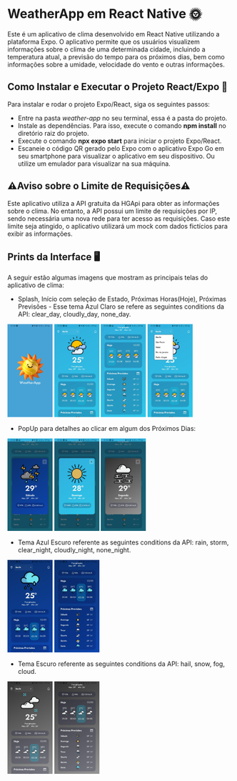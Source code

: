# WeatherApp em React Native 🌞
Este é um aplicativo de clima desenvolvido em React Native utilizando a plataforma Expo. O aplicativo permite que os usuários visualizem informações sobre o clima de uma determinada cidade, incluindo a temperatura atual, a previsão do tempo para os próximos dias, bem como informações sobre a umidade, velocidade do vento e outras informações.

## Como Instalar e Executar o Projeto React/Expo 🔨
Para instalar e rodar o projeto Expo/React, siga os seguintes passos:

* Entre na pasta *weather-app* no seu terminal, essa é a pasta do projeto.
* Instale as dependências. Para isso, execute o comando **npm install** no diretório raiz do projeto.
* Execute o comando **npx expo start** para iniciar o projeto Expo/React.
* Escaneie o código QR gerado pelo Expo com o aplicativo Expo Go em seu smartphone para visualizar o aplicativo em seu dispositivo. Ou utilize um emulador para visualizar na sua máquina.

## ⚠️Aviso sobre o Limite de Requisições⚠️
Este aplicativo utiliza a API gratuita da HGApi para obter as informações sobre o clima. No entanto, a API possui um limite de requisições por IP, sendo necessária uma nova rede para ter acesso as requisições. Caso este limite seja atingido, o aplicativo utilizará um mock com dados fictícios para exibir as informações.

## Prints da Interface 🖥️
A seguir estão algumas imagens que mostram as principais telas do aplicativo de clima:
* Splash, Início com seleção de Estado, Próximas Horas(Hoje), Próximas Previsões - Esse tema Azul Claro se refere as seguintes conditions da API: clear_day, cloudly_day, none_day.
<p>
<img src="https://github.com/Diegospf/mobile-weather-app/blob/main/images/splash.jpeg" width="20%" />
<img src="https://github.com/Diegospf/mobile-weather-app/blob/main/images/home.jpeg" width="20%" />
<img src="https://github.com/Diegospf/mobile-weather-app/blob/main/images/forecast.jpeg" width="20%" />
<img src="https://github.com/Diegospf/mobile-weather-app/blob/main/images/selectLocation.jpeg" width="20%" />
</p>

* PopUp para detalhes ao clicar em algum dos Próximos Dias:
<p>
<img src="https://github.com/Diegospf/mobile-weather-app/blob/main/images/popup1.jpeg" width="20%" />
<img src="https://github.com/Diegospf/mobile-weather-app/blob/main/images/popup2.jpeg" width="20%" />
<img src="https://github.com/Diegospf/mobile-weather-app/blob/main/images/popup3.jpeg" width="20%" />
</p>

* Tema Azul Escuro referente as seguintes conditions da API: rain, storm, clear_night, cloudly_night, none_night.
<p>
<img src="https://github.com/Diegospf/mobile-weather-app/blob/main/images/BgBlue.jpeg" width="20%" />
<img src="https://github.com/Diegospf/mobile-weather-app/blob/main/images/BgBlueForecast.jpeg" width="20%" />
</p>

* Tema Escuro referente as seguintes conditions da API: hail, snow, fog, cloud.
<p>
<img src="https://github.com/Diegospf/mobile-weather-app/blob/main/images/bgDark.jpeg" width="20%" />
<img src="https://github.com/Diegospf/mobile-weather-app/blob/main/images/bgDarkForecast.jpeg" width="20%" />
</p>
